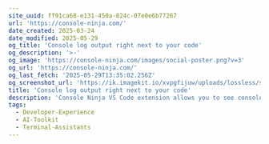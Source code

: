 ```yaml
---
site_uuid: ff91ca68-e131-450a-824c-07e0e6b77267
url: 'https://console-ninja.com/'
date_created: 2025-03-24
date_modified: 2025-05-29
og_title: 'Console log output right next to your code'
og_description: '>-'
og_image: 'https://console-ninja.com/images/social-poster.png?v=3'
og_url: 'https://console-ninja.com/'
og_last_fetch: '2025-05-29T13:35:02.256Z'
og_screenshot_url: 'https://ik.imagekit.io/xvpgfijuw/uploads/lossless/screenshots/20250529_Console_Ninja_og_screenshot.jpeg'
title: 'Console log output right next to your code'
description: 'Console Ninja VS Code extension allows you to see console.log output and runtime errors right next to your code.'
tags:
  - Developer-Experience
  - AI-Toolkit
  - Terminal-Assistants
---
```



